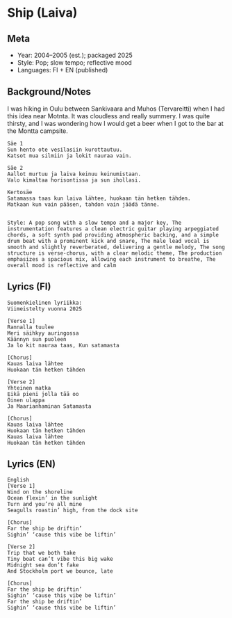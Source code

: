 # Ship (Laiva)

## Meta
- Year: 2004–2005 (est.); packaged 2025
- Style: Pop; slow tempo; reflective mood
- Languages: FI + EN (published)

## Background/Notes
I was hiking in Oulu between Sankivaara and Muhos (Tervareitti) when I had this idea near Motnta. It was cloudless and really summery. I was quite thirsty, and I was wondering how I would get a beer when I got to the bar at the Montta campsite.

```
Säe 1
Sun hento ote vesilasiin kurottautuu.
Katsot mua silmiin ja lokit nauraa vain.

Säe 2
Aallot murtuu ja laiva keinuu keinumistaan.
Valo kimaltaa horisontissa ja sun ihollasi.

Kertosäe
Satamassa taas kun laiva lähtee, huokaan tän hetken tähden.
Matkaan kun vain pääsen, tahdon vain jäädä tänne.


Style: A pop song with a slow tempo and a major key, The instrumentation features a clean electric guitar playing arpeggiated chords, a soft synth pad providing atmospheric backing, and a simple drum beat with a prominent kick and snare, The male lead vocal is smooth and slightly reverberated, delivering a gentle melody, The song structure is verse-chorus, with a clear melodic theme, The production emphasizes a spacious mix, allowing each instrument to breathe, The overall mood is reflective and calm
```

## Lyrics (FI)
```
Suomenkielinen lyriikka:
Viimeistelty vuonna 2025

[Verse 1]
Rannalla tuulee
Meri säihkyy auringossa
Käännyn sun puoleen
Ja lo kit nauraa taas, Kun satamasta

[Chorus]
Kauas laiva lähtee
Huokaan tän hetken tähden

[Verse 2]
Yhteinen matka
Eikä pieni jolla tää oo
Öinen ulappa
Ja Maarianhaminan Satamasta

[Chorus]
Kauas laiva lähtee
Huokaan tän hetken tähden
Kauas laiva lähtee
Huokaan tän hetken tähden
```

## Lyrics (EN)
```
English
[Verse 1]
Wind on the shoreline
Ocean flexin’ in the sunlight
Turn and you’re all mine
Seagulls roastin’ high, from the dock site

[Chorus]
Far the ship be driftin’
Sighin’ ‘cause this vibe be liftin’

[Verse 2]
Trip that we both take
Tiny boat can’t vibe this big wake
Midnight sea don’t fake
And Stockholm port we bounce, late

[Chorus]
Far the ship be driftin’
Sighin’ ‘cause this vibe be liftin’
Far the ship be driftin’
Sighin’ ‘cause this vibe be liftin’
```

